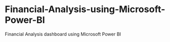 # Financial-Analysis-using-Microsoft-Power-BI
Financial Analysis dashboard using Microsoft Power BI
